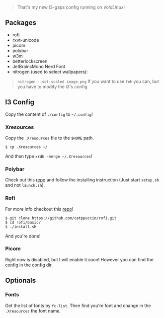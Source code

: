 > That's my new i3-gaps config running on _VoidLinux_!

## Packages
- rofi
- rxvt-unicode
- picom
- polybar
- w3m
- betterlockscreen
- JetBrainsMono Nerd Font
- nitrogen (used to select wallpapers):
> `nitrogen --set-scaled image.png`
> If you want to use `feh` you can, but you have to modify the i3's config

## I3 Config
Copy the content of `./config` to `~/.config`!

### Xresources
Copy the `.Xresources` file to the `$HOME` path.
```
$ cp .Xresources ~/
```
And then type `xrdb -merge ~/.Xresources`!

### Polybar
Check out this [repo](https://github.com/adi1090x/polybar-themes) and follow the installing instruction (Just start `setup.sh` and not `launch.sh`).

### Rofi
For more info checkout this [repo](https://github.com/catppuccin/rofi)!
```
$ git clone https://github.com/catppuccin/rofi.git
$ cd rofi/basic/
$ ./install.sh
```
And you're done!

### Picom
Right now is disabled, but I will enable it soon! However you can find the config in the config dir.

## Optionals
### Fonts
Get the list of fonts by `fc-list`. Then find you're font and change in the `.Xresources` the font name.

